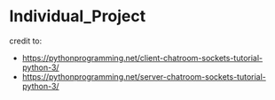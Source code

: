 # Individual_Project

credit to: 

- https://pythonprogramming.net/client-chatroom-sockets-tutorial-python-3/
- https://pythonprogramming.net/server-chatroom-sockets-tutorial-python-3/
